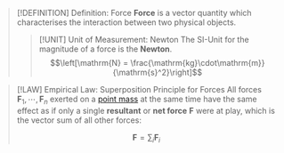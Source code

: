 >[!DEFINITION] Definition: Force
>**Force** is a vector quantity which characterises the interaction between two physical objects.
>
>>[!UNIT] Unit of Measurement: Newton
>>The SI-Unit for the magnitude of a force is the **Newton**.
>>$$\left[\mathrm{N} = \frac{\mathrm{kg}\cdot\mathrm{m}}{\mathrm{s}^2}\right]$$

>[!LAW] Empirical Law: Superposition Principle for Forces
>All forces $\boldsymbol{F}_1,\cdots,\boldsymbol{F}_n$ exerted on a [point mass](../Point%20Mass.md) at the same time have the same effect as if only a single **resultant** or **net force** $\boldsymbol{F}$ were at play, which is the vector sum of all other forces:
>
>$$\boldsymbol{F}=\sum_{i} \boldsymbol{F}_i$$
>